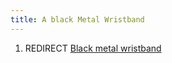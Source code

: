 ```yaml
---
title: A black Metal Wristband
---
```


1.  REDIRECT [Black metal wristband](Black_metal_wristband "wikilink")